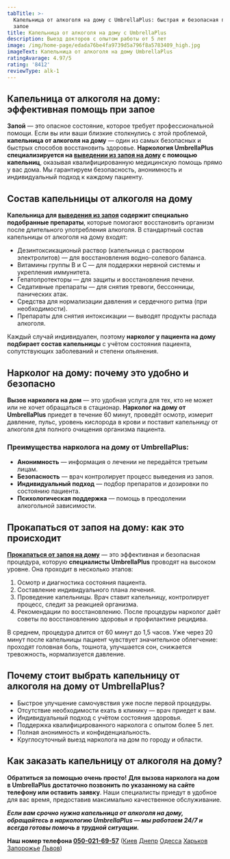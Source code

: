```yaml
---
tabTitle: >-
  Капельница от алкоголя на дому с UmbrellaPlus: быстрая и безопасная помощь при
  запое
title: Капельница от алкоголя на дому с UmbrellaPlus
description: Выезд докторов с опытом работы от 5 лет
image: /img/home-page/edada76be4fa9739d5a796f8a5783409_high.jpg
imageText: Капельница от алкоголя на дому UmbrellaPlus
ratingAvarage: 4.97/5
rating: '8412'
reviewType: alk-1
---
```


## Капельница от алкоголя на дому: эффективная помощь при запое

**Запой** — это опасное состояние, которое требует профессиональной помощи. Если вы или ваши близкие столкнулись с этой проблемой, **капельница от алкоголя на дому** — один из самых безопасных и быстрых способов восстановить здоровье. **Наркология UmbrellaPlus** **специализируется на [выведении из запоя на дому](https://umbrella-plus.com.ua/services/vivod-iz-zapoia-na-domy-umbrellaplus/) с помощью капельниц**, оказывая квалифицированную медицинскую помощь прямо у вас дома. Мы гарантируем безопасность, анонимность и индивидуальный подход к каждому пациенту.

## Состав капельницы от алкоголя на дому

**Капельница для [выведения из запоя](https://umbrella-plus.com.ua/services/vivod-iz-zapoia-umbrellaplus/) содержит специально подобранные препараты**, которые помогают восстановить организм после длительного употребления алкоголя. В стандартный состав капельницы от алкоголя на дому входят:

* Дезинтоксикационый раствор (капельница с раствором электролитов) — для восстановления водно-солевого баланса.
* Витамины группы B и C — для поддержки нервной системы и укрепления иммунитета.
* Гепатопротекторы — для защиты и восстановления печени.
* Седативные препараты — для снятия тревоги, бессонницы, панических атак.
* Средства для нормализации давления и сердечного ритма (при необходимости).
* Препараты для снятия интоксикации — выводят продукты распада алкоголя.

Каждый случай индивидуален, поэтому **нарколог у пациента на дому подбирает состав капельницы** с учётом состояния пациента, сопутствующих заболеваний и степени опьянения.

## Нарколог на дому: почему это удобно и безопасно

**Вызов нарколога на дом** — это удобная услуга для тех, кто не может или не хочет обращаться в стационар. **Нарколог на дому от UmbrellaPlus** приедет в течение 60 минут, проведёт осмотр, измерит давление, пульс, уровень кислорода в крови и поставит капельницу от алкоголя для полного очищения организма пациента.

### Преимущества нарколога на дому от UmbrellaPlus:

* **Анонимность** — информация о лечении не передаётся третьим лицам.
* **Безопасность** — врач контролирует процесс выведения из запоя.
* **Индивидуальный подход** — подбор препаратов и дозировки по состоянию пациента.
* **Психологическая поддержка** — помощь в преодолении алкогольной зависимости.

## Прокапаться от запоя на дому: как это происходит

**[Прокапаться от запоя на дому](https://umbrella-plus.com.ua/services/kapelnica_ot_alkogola_na_domy_umbrellaplus/)** — это эффективная и безопасная процедура, которую **специалисты UmbrellaPlus** проводят на высоком уровне. Она проходит в несколько этапов:

1. Осмотр и диагностика состояния пациента.
2. Составление индивидуального плана лечения.
3. Проведение капельницы. Врач ставит капельницу, контролирует процесс, следит за реакцией организма.
4. Рекомендации по восстановлению. После процедуры нарколог даёт советы по восстановлению здоровья и профилактике рецидива.

В среднем, процедура длится от 60 минут до 1,5 часов. Уже через 20 минут после капельницы пациент чувствует значительное облегчение: проходят головная боль, тошнота, улучшается сон, снижается тревожность, нормализуется давление.

## Почему стоит выбрать капельницу от алкоголя на дому от UmbrellaPlus?

* Быстрое улучшение самочувствия уже после первой процедуры.
* Отсутствие необходимости ехать в клинику — врач приедет к вам.
* Индивидуальный подход с учётом состояния здоровья.
* Поддержка квалифицированного нарколога с опытом более 5 лет.
* Полная анонимность и конфиденциальность.
* Круглосуточный выезд нарколога на дом по городу и области.

## Как заказать капельницу от алкоголя на дому?

**Обратиться за помощью очень просто!** **Для вызова нарколога на дом в UmbrellaPlus** **достаточно позвонить по указанному на сайте телефону или оставить заявку**. Наши специалисты приедут в удобное для вас время, предоставив максимально качественное обслуживание.

***Если вам срочно нужна капельница от алкоголя на дому, обращайтесь в наркологию UmbrellaPlus — мы работаем 24/7 и всегда готовы помочь в трудной ситуации.***

**Наш номер телефона [050-021-69-57](tel:0500216957)** ([Киев](https://umbrella-plus.com.ua/kiev/) [Днепр](https://umbrella-plus.com.ua/dnepr/) [Одесса](https://umbrella-plus.com.ua/lechenie-alc/) [Харьков](https://umbrella-plus.com.ua/kharkiv/) [Запорожье](https://umbrella-plus.com.ua/zaporozie/) [Львов](https://umbrella-plus.com.ua/lviv/))
